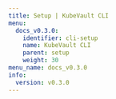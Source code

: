 ```yaml
---
title: Setup | KubeVault CLI
menu:
  docs_v0.3.0:
    identifier: cli-setup
    name: KubeVault CLI
    parent: setup
    weight: 30
menu_name: docs_v0.3.0
info:
  version: v0.3.0
---
```


